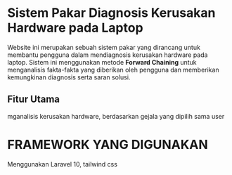 # Sistem Pakar Diagnosis Kerusakan Hardware pada Laptop

Website ini merupakan sebuah sistem pakar yang dirancang untuk membantu pengguna dalam mendiagnosis kerusakan hardware pada laptop. Sistem ini menggunakan metode **Forward Chaining** untuk menganalisis fakta-fakta yang diberikan oleh pengguna dan memberikan kemungkinan diagnosis serta saran solusi.

## Fitur Utama

mganalisis kerusakan hardware, berdasarkan gejala yang dipilih sama user

# FRAMEWORK YANG DIGUNAKAN 

Menggunakan Laravel 10, tailwind css